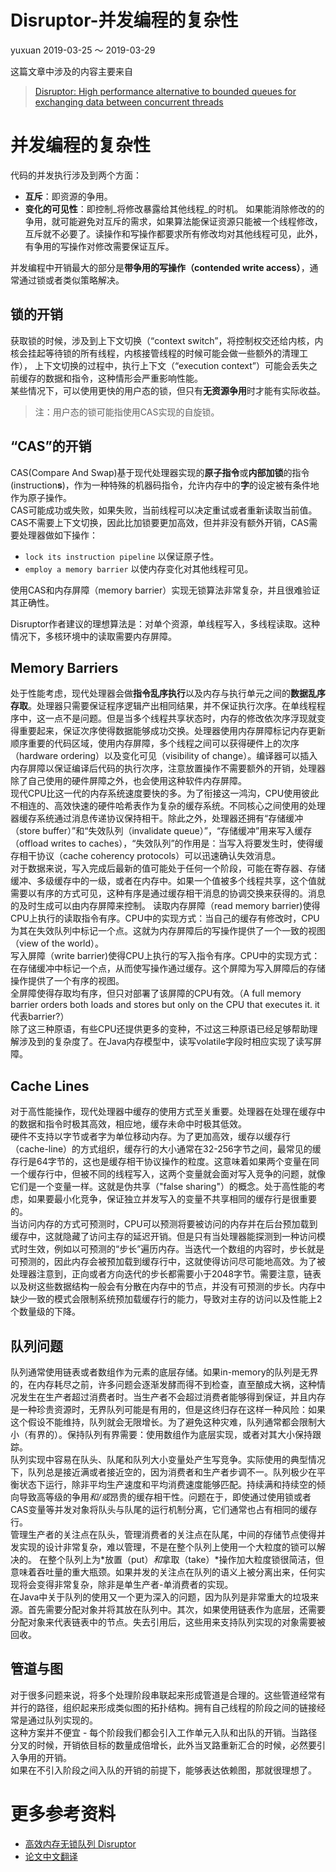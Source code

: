 # Disruptor-并发编程的复杂性
yuxuan 2019-03-25 ～ 2019-03-29

这篇文章中涉及的内容主要来自
> [Disruptor: High performance alternative to bounded queues for exchanging data between concurrent threads](http://lmax-exchange.github.io/disruptor/files/Disruptor-1.0.pdf)

# 并发编程的复杂性
代码的并发执行涉及到两个方面：
- **互斥**：即资源的争用。
- **变化的可见性**：即控制_将修改暴露给其他线程_的时机。
如果能消除修改的的争用，就可能避免对互斥的需求，如果算法能保证资源只能被一个线程修改，互斥就不必要了。读操作和写操作都要求所有修改均对其他线程可见，此外，有争用的写操作对修改需要保证互斥。

并发编程中开销最大的部分是**带争用的写操作（contended write access）**，通常通过锁或者类似策略解决。

## 锁的开销
获取锁的时候，涉及到上下文切换（“context switch”，将控制权交还给内核，内核会挂起等待锁的所有线程，内核接管线程的时候可能会做一些额外的清理工作），
上下文切换的过程中，执行上下文（“execution context”）可能会丢失之前缓存的数据和指令，这种情形会严重影响性能。  
某些情况下，可以使用更快的用户态的锁，但只有**无资源争用**时才能有实际收益。
> 注：用户态的锁可能指使用CAS实现的自旋锁。

## “CAS”的开销
CAS(Compare And Swap)基于现代处理器实现的**原子指令**或**内部加锁**的指令(instruction**s**)，作为一种特殊的机器码指令，允许内存中的**字**的设定被有条件地作为原子操作。  
CAS可能成功或失败，如果失败，当前线程可以决定重试或者重新读取当前值。  
CAS不需要上下文切换，因此比加锁要更加高效，但并非没有额外开销，CAS需要处理器做如下操作：
- `lock its instruction pipeline` 以保证原子性。
- `employ a memory barrier` 以使内存变化对其他线程可见。

使用CAS和内存屏障（memory barrier）实现无锁算法非常复杂，并且很难验证其正确性。

Disruptor作者建议的理想算法是：对单个资源，单线程写入，多线程读取。这种情况下，多核环境中的读取需要内存屏障。

## Memory Barriers
处于性能考虑，现代处理器会做**指令乱序执行**以及内存与执行单元之间的**数据乱序存取**。处理器只需要保证程序逻辑产出相同结果，并不保证执行次序。在单线程程序中，这一点不是问题。但是当多个线程共享状态时，内存的修改依次序浮现就变得重要起来，保证次序使得数据能够成功交换。处理器使用内存屏障标记内存更新顺序重要的代码区域，使用内存屏障，多个线程之间可以获得硬件上的次序（hardware ordering）以及变化可见（visibility of change）。编译器可以插入内存屏障以保证编译后代码的执行次序，注意放置操作不需要额外的开销，处理器除了自己使用的硬件屏障之外，也会使用这种软件内存屏障。  
现代CPU比这一代的内存系统速度要快的多。为了衔接这一鸿沟，CPU使用彼此不相连的、高效快速的硬件哈希表作为复杂的缓存系统。不同核心之间使用的处理器缓存系统通过消息传递协议保持相干。除此之外，处理器还拥有“存储缓冲（store buffer）”和“失效队列（invalidate queue）”，“存储缓冲”用来写入缓存（offload writes to caches），“失效队列”的作用是：当写入将要发生时，使得缓存相干协议（cache coherency protocols）可以迅速确认失效消息。  
对于数据来说，写入完成后最新的值可能处于任何一个阶段，可能在寄存器、存储缓冲、多级缓存中的一级，或者在内存中。如果一个值被多个线程共享，这个值就需要以有序的方式可见，这种有序是通过缓存相干消息的协调交换来获得的。消息的及时生成可以由内存屏障来控制。
读取内存屏障（read memory barrier)使得CPU上执行的读取指令有序。CPU中的实现方式：当自己的缓存有修改时，CPU为其在失效队列中标记一个点。这就为内存屏障后的写操作提供了一个一致的视图（view of the world）。  
写入屏障（write barrier)使得CPU上执行的写入指令有序。CPU中的实现方式：在存储缓冲中标记一个点，从而使写操作通过缓存。这个屏障为写入屏障后的存储操作提供了一个有序的视图。  
全屏障使得存取均有序，但只对部署了该屏障的CPU有效。（A full memory barrier orders both loads and stores but only on the CPU that executes it. it代表barrier?）  
除了这三种原语，有些CPU还提供更多的变种，不过这三种原语已经足够帮助理解涉及到的复杂度了。在Java内存模型中，读写volatile字段时相应实现了读写屏障。  

## Cache Lines
<!-- 重要数字：32-256 64 2048 -->
对于高性能操作，现代处理器中缓存的使用方式至关重要。处理器在处理在缓存中的数据和指令时极其高效，相应地，缓存未命中时极其低效。  
硬件不支持以字节或者字为单位移动内存。为了更加高效，缓存以缓存行（cache-line）的方式组织，缓存行的大小通常在32-256字节之间，最常见的缓存行是64字节的，这也是缓存相干协议操作的粒度。这意味着如果两个变量在同一个缓存行中，但被不同的线程写入，这两个变量就会面对写入竞争的问题，就像它们是一个变量一样。这就是伪共享（"false sharing"）的概念。处于高性能的考虑，如果要最小化竞争，保证独立并发写入的变量不共享相同的缓存行是很重要的。  
当访问内存的方式可预测时，CPU可以预测将要被访问的内存并在后台预加载到缓存中，这就隐藏了访问主存的延迟开销。但是只有当处理器能探测到一种访问模式时生效，例如以可预测的“步长”遍历内存。当迭代一个数组的内容时，步长就是可预测的，因此内存会被预加载到缓存行中，这就使得访问尽可能地高效。为了被处理器注意到，正向或者方向迭代的步长都需要小于2048字节。需要注意，链表以及树这些数据结构一般会有分散在内存中的节点，并没有可预测的步长。内存中缺少一致的模式会限制系统预加载缓存行的能力，导致对主存的访问以及性能上2个数量级的下降。  

## 队列问题
<!--kafka好像是无界的。-->
队列通常使用链表或者数组作为元素的底层存储。如果in-memory的队列是无界的，在内存耗尽之前，许多问题会逐渐发酵而得不到检查，直至酿成大祸，这种情况发生在生产者超过消费者时。当生产者不会超过消费者能够得到保证，并且内存是一种珍贵资源时，无界队列可能是有用的，但是这终归存在这样一种风险：如果这个假设不能维持，队列就会无限增长。为了避免这种灾难，队列通常都会限制大小（有界的）。保持队列有界需要：使用数组作为底层实现，或者对其大小保持跟踪。  
队列实现中容易在队头、队尾和队列大小变量处产生写竞争。实际使用的典型情况下，队列总是接近满或者接近空的，因为消费者和生产者步调不一。队列极少在平衡状态下运行，除非平均生产速度和平均消费速度能够匹配。持续满和持续空的倾向导致高等级的争用*和/或*昂贵的缓存相干性。问题在于，即使通过使用锁或者CAS变量等并发对象将队头与队尾的运行机制分离，它们通常也占有相同的缓存行。  
管理生产者的关注点在队头，管理消费者的关注点在队尾，中间的存储节点使得并发实现的设计非常复杂，难以管理，不是在整个队列上使用一个大粒度的锁可以解决的。
在整个队列上为*放置（put）*和*拿取（take）*操作加大粒度锁很简洁，但意味着吞吐量的重大瓶颈。如果并发的关注点在队列的语义上被分离出来，任何实现将会变得非常复杂，除非是单生产者-单消费者的实现。  
在Java中关于队列的使用又一个更为深入的问题，因为队列是非常重大的垃圾来源。首先需要分配对象并将其放在队列中。其次，如果使用链表作为底层，还需要分配对象来代表链表中的节点。失去引用后，这些用来支持队列实现的对象需要被回收。

## 管道与图
对于很多问题来说，将多个处理阶段串联起来形成管道是合理的。这些管道经常有并行的路径，组织起来形成类似图的拓扑结构。拥有自己线程的阶段之间的链接经常是通过队列实现的。  
这种方案并不便宜 - 每个阶段我们都会引入工作单元入队和出队的开销。当路径分叉的时候，开销依目标的数量成倍增长，此外当叉路重新汇合的时候，必然要引入争用的开销。  
如果在不引入阶段之间入队的开销的前提下，能够表达依赖图，那就很理想了。

# 更多参考资料
- [高效内存无锁队列 Disruptor](http://www.okyes.me/2016/11/01/disruptor.html)
- [论文中文翻译](http://blog.sina.com.cn/s/blog_68ffc7a4010150yl.html)
